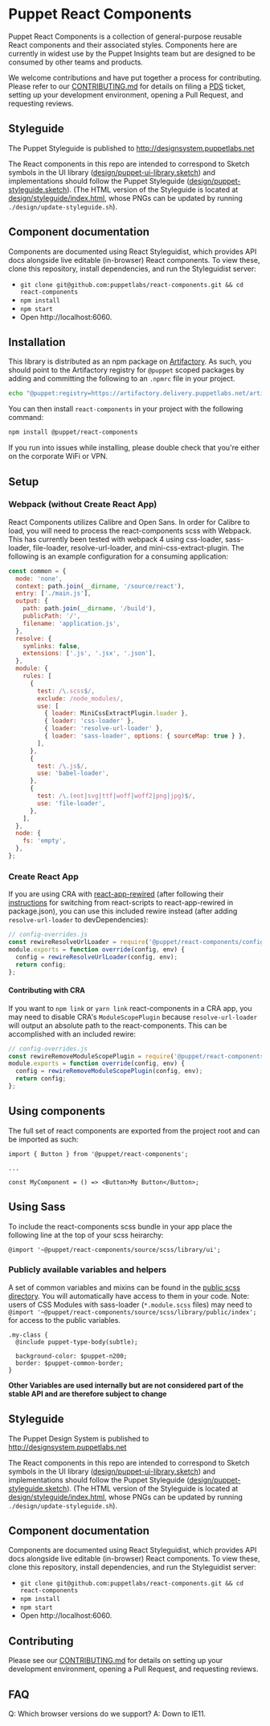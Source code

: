 # Puppet React Components

Puppet React Components is a collection of general-purpose reusable React
components and their associated styles. Components here are currently in
widest use by the Puppet Insights team but are designed to be consumed by other
teams and products.

We welcome contributions and have put together a process for contributing.
Please refer to our [CONTRIBUTING.md](CONTRIBUTING.md) for details on filing a
[PDS](https://tickets.puppetlabs.com/browse/PDS) ticket, setting up your
development environment, opening a Pull Request, and requesting reviews.

## Styleguide

The Puppet Styleguide is published to http://designsystem.puppetlabs.net

The React components in this repo are intended to correspond to Sketch symbols in the UI library ([design/puppet-ui-library.sketch](design/puppet-ui-library.sketch)) and implementations should follow the Puppet Styleguide ([design/puppet-styleguide.sketch](design/puppet-styleguide.sketch)). (The HTML version of the Styleguide is located at [design/styleguide/index.html](design/styleguide/index.html), whose PNGs can be updated by running `./design/update-styleguide.sh`).

## Component documentation

Components are documented using React Styleguidist, which provides API docs alongside live editable (in-browser) React components. To view these, clone this repository, install dependencies, and run the Styleguidist server:

- `git clone git@github.com:puppetlabs/react-components.git && cd react-components`
- `npm install`
- `npm start`
- Open http://localhost:6060.

## Installation

This library is distributed as an npm package on [Artifactory](https://confluence.puppetlabs.com/display/SRE/Artifactory+Basics). As such, you should point to the Artifactory registry for `@puppet` scoped packages by adding and committing the following to an `.npmrc` file in your project.

```sh
echo "@puppet:registry=https://artifactory.delivery.puppetlabs.net/artifactory/api/npm/npm__local/" >> .npmrc
```

You can then install `react-components` in your project with the following command:

```sh
npm install @puppet/react-components
```

If you run into issues while installing, please double check that you're either
on the corporate WiFi or VPN.

## Setup

### Webpack (without Create React App)

React Components utilizes Calibre and Open Sans. In order for Calibre to load, you will need to process the react-components scss with Webpack. This has currently been tested with webpack 4 using css-loader, sass-loader, file-loader, resolve-url-loader, and mini-css-extract-plugin. The following is an example configuration for a consuming application:

```javascript
const common = {
  mode: 'none',
  context: path.join(__dirname, '/source/react'),
  entry: ['./main.js'],
  output: {
    path: path.join(__dirname, '/build'),
    publicPath: '/',
    filename: 'application.js',
  },
  resolve: {
    symlinks: false,
    extensions: ['.js', '.jsx', '.json'],
  },
  module: {
    rules: [
      {
        test: /\.scss$/,
        exclude: /node_modules/,
        use: [
          { loader: MiniCssExtractPlugin.loader },
          { loader: 'css-loader' },
          { loader: 'resolve-url-loader' },
          { loader: 'sass-loader', options: { sourceMap: true } },
        ],
      },
      {
        test: /\.js$/,
        use: 'babel-loader',
      },
      {
        test: /\.(eot|svg|ttf|woff|woff2|png|jpg)$/,
        use: 'file-loader',
      },
    ],
  },
  node: {
    fs: 'empty',
  },
};
```

### Create React App

If you are using CRA with [react-app-rewired](https://github.com/timarney/react-app-rewired) (after following their [instructions](https://github.com/timarney/react-app-rewired/blob/master/README.md#how-to-rewire-your-create-react-app-project) for switching from react-scripts to react-app-rewired in package.json), you can use this included rewire instead (after adding `resolve-url-loader` to devDependencies):

```js
// config-overrides.js
const rewireResolveUrlLoader = require('@puppet/react-components/config/rewire-resolve-url-loader.js');
module.exports = function override(config, env) {
  config = rewireResolveUrlLoader(config, env);
  return config;
};
```

#### Contributing with CRA

If you want to `npm link` or `yarn link` react-components in a CRA app, you may need to disable CRA's `ModuleScopePlugin` because `resolve-url-loader` will output an absolute path to the react-components. This can be accomplished with an included rewire:

```js
// config-overrides.js
const rewireRemoveModuleScopePlugin = require('@puppet/react-components/config/rewire-remove-module-scope-plugin.js');
module.exports = function override(config, env) {
  config = rewireRemoveModuleScopePlugin(config, env);
  return config;
};
```

## Using components

The full set of react components are exported from the project root and can be imported as such:

```
import { Button } from '@puppet/react-components';

...

const MyComponent = () => <Button>My Button</Button>;
```

## Using Sass

To include the react-components scss bundle in your app place the following line at the top of your scss heirarchy:

```
@import '~@puppet/react-components/source/scss/library/ui';
```

### Publicly available variables and helpers

A set of common variables and mixins can be found in the [public scss directory](source/scss/library/public). You will automatically have access to them in your code. Note: users of CSS Modules with sass-loader (`*.module.scss` files) may need to `@import '~@puppet/react-components/source/scss/library/public/index';` for access to the public variables.

```
.my-class {
  @include puppet-type-body(subtle);

  background-color: $puppet-n200;
  border: $puppet-common-border;
}
```

**Other Variables are used internally but are not considered part of the stable API and are therefore subject to change**


## Styleguide

The Puppet Design System is published to http://designsystem.puppetlabs.net

The React components in this repo are intended to correspond to Sketch symbols in the UI library ([design/puppet-ui-library.sketch](design/puppet-ui-library.sketch)) and implementations should follow the Puppet Styleguide ([design/puppet-styleguide.sketch](design/puppet-styleguide.sketch)). (The HTML version of the Styleguide is located at [design/styleguide/index.html](design/styleguide/index.html), whose PNGs can be updated by running `./design/update-styleguide.sh`).

## Component documentation

Components are documented using React Styleguidist, which provides API docs alongside live editable (in-browser) React components. To view these, clone this repository, install dependencies, and run the Styleguidist server:

- `git clone git@github.com:puppetlabs/react-components.git && cd react-components`
- `npm install`
- `npm start`
- Open http://localhost:6060.

## Contributing

Please see our [CONTRIBUTING.md](CONTRIBUTING.md) for details on
setting up your development environment, opening a Pull Request, and requesting
reviews.

## FAQ

Q: Which browser versions do we support?
A: Down to IE11.
